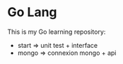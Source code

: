 # Go Lang

This is my Go learning repository:
- start => unit test + interface
- mongo => connexion mongo + api
